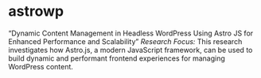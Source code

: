 # astrowp
“Dynamic Content Management in Headless WordPress Using Astro JS for Enhanced Performance and Scalability”  *Research Focus:* This research investigates how Astro.js, a modern JavaScript framework, can be used to build dynamic and performant frontend experiences for managing WordPress content.
